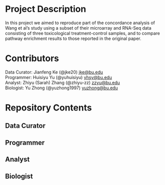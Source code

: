 # Project Description

In this project we aimed to reproduce part of the concordance analysis of Wang et al’s study using a subset of their microarray and RNA-Seq data consisting of three toxicological treatment-control samples, and to compare pathway enrichment results to those reported in the original paper.

# Contributors
Data Curator: Jianfeng Ke (@jke20) jke@bu.edu<br/>
Programmer: Huisiyu Yu (@yuhuisiyu) yhsy@bu.edu<br/>
Analyst: Zhiyu (Sarah) Zhang (@zhiyu-zz) zzyu@bu.edu<br/>
Biologist: Yu Zhong (@yuzhong1997) yuzhong@bu.edu<br/>

# Repository Contents
## Data Curator


## Programmer


## Analyst


## Biologist


